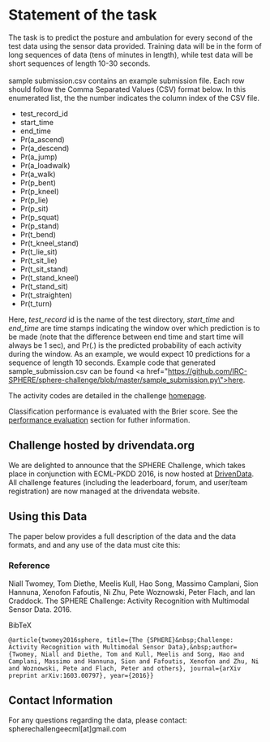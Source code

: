 # Statement of the task

The task is to predict the posture and ambulation for every second of the test data using the sensor data provided. Training data will be in the form of long sequences of data (tens of minutes in length), while test data will be short sequences of length 10-30 seconds.&nbsp;<br /><br />sample submission.csv contains an example submission file. Each row should follow the Comma Separated Values (CSV) format below. In this enumerated list, the the number indicates the column index of the CSV file.

- test_record_id
- start_time
- end_time
- Pr(a_ascend)
- Pr(a_descend)
- Pr(a_jump)
- Pr(a_loadwalk)
- Pr(a_walk)
- Pr(p_bent)
- Pr(p_kneel)
- Pr(p_lie)
- Pr(p_sit)
- Pr(p_squat)
- Pr(p_stand)
- Pr(t_bend)
- Pr(t_kneel_stand)
- Pr(t_lie_sit)
- Pr(t_sit_lie)
- Pr(t_sit_stand)
- Pr(t_stand_kneel)
- Pr(t_stand_sit)
- Pr(t_straighten)
- Pr(t_turn)

Here, *test_record* id is the name of the test directory, *start_time* and *end_time* are time stamps indicating the window over which prediction is to be made (note that the difference between end time and start time will always be 1 sec), and Pr(.) is the predicted probability of each activity during the window. As an example, we would expect 10 predictions for a sequence of length 10 seconds. Example code that generated sample_submission.csv can be found <a href=\"https://github.com/IRC-SPHERE/sphere-challenge/blob/master/sample_submission.py\">here</a>.

The activity codes are detailed in the challenge [homepage](home.md). 

Classification performance is evaluated with the Brier score. See the [performance evaluation](evaluation.md) section for futher information.

## Challenge hosted by drivendata.org

We are delighted to announce that the SPHERE Challenge, which takes place in conjunction with ECML-PKDD 2016, is now hosted at [DrivenData](https://www.drivendata.org/competitions/sphere). All challenge features (including the leaderboard, forum, and user/team registration) are now managed at the drivendata website. 


## Using this Data

The paper below provides a full description of the data and the data formats, and and any use of the data must cite this:

### Reference

Niall Twomey, Tom Diethe, Meelis Kull, Hao Song, Massimo Camplani, Sion Hannuna, Xenofon Fafoutis, Ni Zhu, Pete Woznowski, Peter Flach, and Ian Craddock. The SPHERE Challenge: Activity Recognition with Multimodal Sensor Data. 2016.

BibTeX

`@article{twomey2016sphere, title={The {SPHERE}&nbsp;Challenge: Activity Recognition with Multimodal Sensor Data},&nbsp;author={Twomey, Niall and Diethe, Tom and Kull, Meelis and Song, Hao and Camplani, Massimo and Hannuna, Sion and Fafoutis, Xenofon and Zhu, Ni and Woznowski, Pete and Flach, Peter and others}, journal={arXiv preprint arXiv:1603.00797}, year={2016}}`

## Contact Information

For any questions regarding the data, please contact: spherechallengeecml[at]gmail.com

